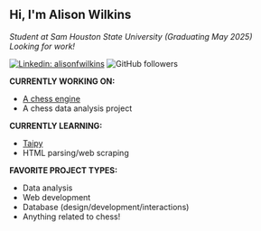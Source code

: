 ## Hi, I'm Alison Wilkins

*Student at Sam Houston State University (Graduating May 2025)*  
*Looking for work!*

[![Linkedin: alisonfwilkins](https://img.shields.io/badge/-alisonfwilkins-blue?style=flat-square&logo=Linkedin&logoColor=white&link=https://www.linkedin.com/in/alisonfwilkins)](https://www.linkedin.com/in/alisonfwilkins/)
![GitHub followers](https://img.shields.io/github/followers/wowitsalison?label=Follow&style=social)

**CURRENTLY WORKING ON:**
- [A chess engine](https://github.com/wowitsalison/BigBean_ChessEngine)
- A chess data analysis project

**CURRENTLY LEARNING:**
- [Taipy](https://taipy.io)
- HTML parsing/web scraping

**FAVORITE PROJECT TYPES:**
- Data analysis
- Web development
- Database (design/development/interactions)
- Anything related to chess!

